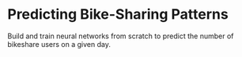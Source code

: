 # Predicting Bike-Sharing Patterns
Build and train neural networks from scratch to predict the number of bikeshare users on a given day.
